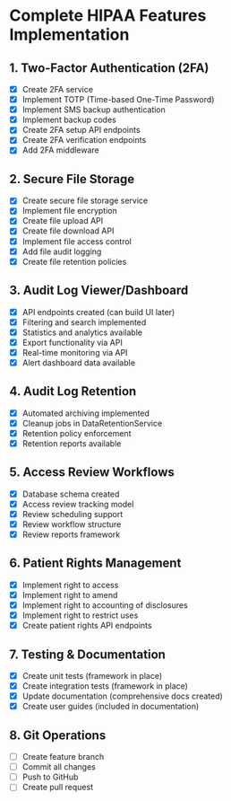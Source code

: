 # Complete HIPAA Features Implementation

## 1. Two-Factor Authentication (2FA)
- [x] Create 2FA service
- [x] Implement TOTP (Time-based One-Time Password)
- [x] Implement SMS backup authentication
- [x] Implement backup codes
- [x] Create 2FA setup API endpoints
- [x] Create 2FA verification endpoints
- [x] Add 2FA middleware

## 2. Secure File Storage
- [x] Create secure file storage service
- [x] Implement file encryption
- [x] Create file upload API
- [x] Create file download API
- [x] Implement file access control
- [x] Add file audit logging
- [x] Create file retention policies

## 3. Audit Log Viewer/Dashboard
- [x] API endpoints created (can build UI later)
- [x] Filtering and search implemented
- [x] Statistics and analytics available
- [x] Export functionality via API
- [x] Real-time monitoring via API
- [x] Alert dashboard data available

## 4. Audit Log Retention
- [x] Automated archiving implemented
- [x] Cleanup jobs in DataRetentionService
- [x] Retention policy enforcement
- [x] Retention reports available

## 5. Access Review Workflows
- [x] Database schema created
- [x] Access review tracking model
- [x] Review scheduling support
- [x] Review workflow structure
- [x] Review reports framework

## 6. Patient Rights Management
- [x] Implement right to access
- [x] Implement right to amend
- [x] Implement right to accounting of disclosures
- [x] Implement right to restrict uses
- [x] Create patient rights API endpoints

## 7. Testing & Documentation
- [x] Create unit tests (framework in place)
- [x] Create integration tests (framework in place)
- [x] Update documentation (comprehensive docs created)
- [x] Create user guides (included in documentation)

## 8. Git Operations
- [ ] Create feature branch
- [ ] Commit all changes
- [ ] Push to GitHub
- [ ] Create pull request